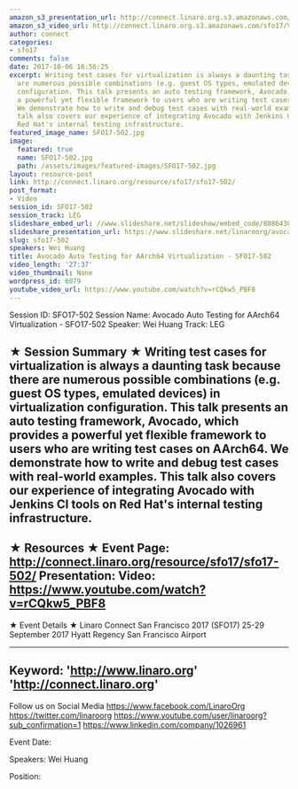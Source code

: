 ```yaml
---
amazon_s3_presentation_url: http://connect.linaro.org.s3.amazonaws.com/sfo17/Presentations/SFO17-500K2.pdf
amazon_s3_video_url: http://connect.linaro.org.s3.amazonaws.com/sfo17/Videos/SFO17-502%20-%20Avocado%20Auto%20Testing%20for%20AArch64%20Virtualization.mp4
author: connect
categories:
- sfo17
comments: false
date: 2017-10-06 16:56:25
excerpt: Writing test cases for virtualization is always a daunting task because there
  are numerous possible combinations (e.g. guest OS types, emulated devices) in virtualization
  configuration. This talk presents an auto testing framework, Avocado, which provides
  a powerful yet flexible framework to users who are writing test cases on AArch64.
  We demonstrate how to write and debug test cases with real-world examples. This
  talk also covers our experience of integrating Avocado with Jenkins CI tools on
  Red Hat's internal testing infrastructure.
featured_image_name: SFO17-502.jpg
image:
  featured: true
  name: SFO17-502.jpg
  path: /assets/images/featured-images/SFO17-502.jpg
layout: resource-post
link: http://connect.linaro.org/resource/sfo17/sfo17-502/
post_format:
- Video
session_id: SFO17-502
session_track: LEG
slideshare_embed_url: //www.slideshare.net/slideshow/embed_code/80864386
slideshare_presentation_url: https://www.slideshare.net/linaroorg/avocado-auto-testing-for-aarch64-virtualization-sfo17502
slug: sfo17-502
speakers: Wei Huang
title: Avocado Auto Testing for AArch64 Virtualization - SFO17-502
video_length: '27:37'
video_thumbnail: None
wordpress_id: 6079
youtube_video_url: https://www.youtube.com/watch?v=rCQkw5_PBF8
---
```


Session ID: SFO17-502
Session Name: Avocado Auto Testing for AArch64 Virtualization - SFO17-502
Speaker: Wei Huang
Track: LEG

★ Session Summary ★
Writing test cases for virtualization is always a daunting task because there are numerous possible combinations (e.g. guest OS types, emulated devices) in virtualization configuration. This talk presents an auto testing framework, Avocado, which provides a powerful yet flexible framework to users who are writing test cases on AArch64. We demonstrate how to write and debug test cases with real-world examples. This talk also covers our experience of integrating Avocado with Jenkins CI tools on Red Hat's internal testing infrastructure.
---------------------------------------------------
★ Resources ★
Event Page: http://connect.linaro.org/resource/sfo17/sfo17-502/
Presentation:
Video: https://www.youtube.com/watch?v=rCQkw5_PBF8
---------------------------------------------------

★ Event Details ★
Linaro Connect San Francisco 2017 (SFO17)
25-29 September 2017
Hyatt Regency San Francisco Airport

---------------------------------------------------
Keyword:
'http://www.linaro.org'
'http://connect.linaro.org'
---------------------------------------------------
Follow us on Social Media
https://www.facebook.com/LinaroOrg
https://twitter.com/linaroorg
https://www.youtube.com/user/linaroorg?sub_confirmation=1
https://www.linkedin.com/company/1026961

Event Date:

Speakers: Wei Huang

Position: